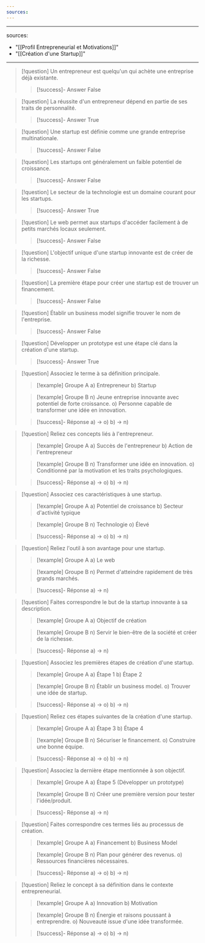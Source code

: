 ```yaml
---
sources:
---
```

---
sources:
  - "[[Profil Entrepreneurial et Motivations]]"
  - "[[Création d'une Startup]]"
---
> [!question] Un entrepreneur est quelqu'un qui achète une entreprise déjà existante.
>> [!success]- Answer
>> False

> [!question] La réussite d'un entrepreneur dépend en partie de ses traits de personnalité.
>> [!success]- Answer
>> True

> [!question] Une startup est définie comme une grande entreprise multinationale.
>> [!success]- Answer
>> False

> [!question] Les startups ont généralement un faible potentiel de croissance.
>> [!success]- Answer
>> False

> [!question] Le secteur de la technologie est un domaine courant pour les startups.
>> [!success]- Answer
>> True

> [!question] Le web permet aux startups d'accéder facilement à de petits marchés locaux seulement.
>> [!success]- Answer
>> False

> [!question] L'objectif unique d'une startup innovante est de créer de la richesse.
>> [!success]- Answer
>> False

> [!question] La première étape pour créer une startup est de trouver un financement.
>> [!success]- Answer
>> False

> [!question] Établir un business model signifie trouver le nom de l'entreprise.
>> [!success]- Answer
>> False

> [!question] Développer un prototype est une étape clé dans la création d'une startup.
>> [!success]- Answer
>> True

> [!question] Associez le terme à sa définition principale.
>> [!example] Groupe A
>> a) Entrepreneur
>> b) Startup
>
>> [!example] Groupe B
>> n) Jeune entreprise innovante avec potentiel de forte croissance.
>> o) Personne capable de transformer une idée en innovation.
>
>> [!success]- Réponse
>> a) -> o)
>> b) -> n)

> [!question] Reliez ces concepts liés à l'entrepreneur.
>> [!example] Groupe A
>> a) Succès de l'entrepreneur
>> b) Action de l'entrepreneur
>
>> [!example] Groupe B
>> n) Transformer une idée en innovation.
>> o) Conditionné par la motivation et les traits psychologiques.
>
>> [!success]- Réponse
>> a) -> o)
>> b) -> n)

> [!question] Associez ces caractéristiques à une startup.
>> [!example] Groupe A
>> a) Potentiel de croissance
>> b) Secteur d'activité typique
>
>> [!example] Groupe B
>> n) Technologie
>> o) Élevé
>
>> [!success]- Réponse
>> a) -> o)
>> b) -> n)

> [!question] Reliez l'outil à son avantage pour une startup.
>> [!example] Groupe A
>> a) Le web
>
>> [!example] Groupe B
>> n) Permet d'atteindre rapidement de très grands marchés.
>
>> [!success]- Réponse
>> a) -> n)

> [!question] Faites correspondre le but de la startup innovante à sa description.
>> [!example] Groupe A
>> a) Objectif de création
>
>> [!example] Groupe B
>> n) Servir le bien-être de la société et créer de la richesse.
>
>> [!success]- Réponse
>> a) -> n)

> [!question] Associez les premières étapes de création d'une startup.
>> [!example] Groupe A
>> a) Étape 1
>> b) Étape 2
>
>> [!example] Groupe B
>> n) Établir un business model.
>> o) Trouver une idée de startup.
>
>> [!success]- Réponse
>> a) -> o)
>> b) -> n)

> [!question] Reliez ces étapes suivantes de la création d'une startup.
>> [!example] Groupe A
>> a) Étape 3
>> b) Étape 4
>
>> [!example] Groupe B
>> n) Sécuriser le financement.
>> o) Construire une bonne équipe.
>
>> [!success]- Réponse
>> a) -> o)
>> b) -> n)

> [!question] Associez la dernière étape mentionnée à son objectif.
>> [!example] Groupe A
>> a) Étape 5 (Développer un prototype)
>
>> [!example] Groupe B
>> n) Créer une première version pour tester l'idée/produit.
>
>> [!success]- Réponse
>> a) -> n)

> [!question] Faites correspondre ces termes liés au processus de création.
>> [!example] Groupe A
>> a) Financement
>> b) Business Model
>
>> [!example] Groupe B
>> n) Plan pour générer des revenus.
>> o) Ressources financières nécessaires.
>
>> [!success]- Réponse
>> a) -> o)
>> b) -> n)

> [!question] Reliez le concept à sa définition dans le contexte entrepreneurial.
>> [!example] Groupe A
>> a) Innovation
>> b) Motivation
>
>> [!example] Groupe B
>> n) Énergie et raisons poussant à entreprendre.
>> o) Nouveauté issue d'une idée transformée.
>
>> [!success]- Réponse
>> a) -> o)
>> b) -> n)